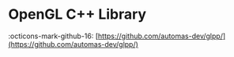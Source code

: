 # OpenGL C++ Library

:octicons-mark-github-16: [https://github.com/automas-dev/glpp/](https://github.com/automas-dev/glpp/)
